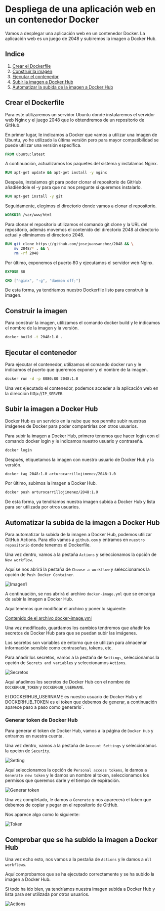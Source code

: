 # Despliega de una aplicación web en un contenedor Docker

Vamos a desplegar una aplicación web en un contenedor Docker. La aplicación web es un juego de 2048 y subiremos la imagen a Docker Hub.

## Indice

1. [Crear el Dockerfile](#crear-el-dockerfile)
2. [Construir la imagen](#construir-la-imagen)
3. [Ejecutar el contenedor](#ejecutar-el-contenedor)
4. [Subir la imagen a Docker Hub](#subir-la-imagen-a-docker-hub)
5. [Automatizar la subida de la imagen a Docker Hub](#automatizar-la-subida-de-la-imagen-a-docker-hub)

## Crear el Dockerfile

Para este utilizaremos un servidor Ubuntu donde instalaremos el servidor web Nginx y el juego 2048 que lo obtendremos de un repositorio de GitHub.

En primer lugar, le indicamos a Docker que vamos a utilizar una imagen de Ubuntu, yo he utilizado la última versión pero para mayor compatibilidad se puede utilizar una versión específica.

```Dockerfile
FROM ubuntu:latest
```

A continuación, actualizamos los paquetes del sistema y instalamos Nginx.

```Dockerfile
RUN apt-get update && apt-get install -y nginx
```

Después, instalamos git para poder clonar el repositorio de GitHub añadiéndole el -y para que no nos pregunte si queremos instalarlo.

```Dockerfile
RUN apt-get install -y git
```

Seguidamente, elegimos el directorio donde vamos a clonar el repositorio.

```Dockerfile
WORKDIR /var/www/html
```

Para clonar el repositorio utilizamos el comando git clone y la URL del repositorio, además movemos el contenido del directorio 2048 al directorio actual y eliminamos el directorio 2048.

```Dockerfile
RUN git clone https://github.com/josejuansanchez/2048 && \
    mv 2048/* . && \
    rm -rf 2048
```

Por último, exponemos el puerto 80 y ejecutamos el servidor web Nginx.

```Dockerfile
EXPOSE 80

CMD ["nginx", "-g", "daemon off;"] 
```

De esta forma, ya tendríamos nuestro Dockerfile listo para construir la imagen.

## Construir la imagen

Para construir la imagen, utilizamos el comando docker build y le indicamos el nombre de la imagen y la versión.

```bash
docker build -t 2048:1.0 .
```

## Ejecutar el contenedor

Para ejecutar el contenedor, utilizamos el comando docker run y le indicamos el puerto que queremos exponer y el nombre de la imagen.

```bash
docker run -d -p 8080:80 2048:1.0
```

Una vez ejecutado el contenedor, podemos acceder a la aplicación web en la dirección http://``IP_SERVER``.

## Subir la imagen a Docker Hub

Docker Hub es un servicio en la nube que nos permite subir nuestras imágenes de Docker para poder compartirlas con otros usuarios.

Para subir la imagen a Docker Hub, primero tenemos que hacer login con el comando docker login y le indicamos nuestro usuario y contraseña.

```bash
docker login
```

Después, etiquetamos la imagen con nuestro usuario de Docker Hub y la versión.

```bash
docker tag 2048:1.0 arturocarrillojimenez/2048:1.0
```

Por último, subimos la imagen a Docker Hub.

```bash
docker push arturocarrillojimenez/2048:1.0
```

De esta forma, ya tendríamos nuestra imagen subida a Docker Hub y lista para ser utilizada por otros usuarios.

## Automatizar la subida de la imagen a Docker Hub

Para automatizar la subida de la imagen a Docker Hub, podemos utilizar GitHub Actions. Para ello vamos a ``github.com`` y entramos en ``nuestro repositorio`` donde tenemos el Dockerfile.

Una vez dentro, vamos a la pestaña ``Actions`` y seleccionamos la opción de ``New workflow``.

Aquí se nos abrirá la pestaña de ``Choose a workflow`` y seleccionamos la opción de ``Push Docker Container``.

![Imagen1](./image/addAction.png)

A continuación, se nos abrirá el archivo ``docker-image.yml`` que se encarga de subir la imagen a Docker Hub.

Aquí tenemos que modificar el archivo y poner lo siguiente:

[Contenido de el archivo docker-image.yml](./.github/workflows/docker-image.yml)

Una vez modificado, guardamos los cambios tendremos que añadir los secretos de Docker Hub para que se puedan subir las imágenes.

Los secretos son variables de entorno que se utilizan para almacenar información sensible como contraseñas, tokens, etc.

Para añadir los secretos, vamos a la pestaña de ``Settings``, seleccionamos la opción de ``Secrets and variables`` y seleccionamos ``Actions``.

![Secretos](./image/secretos.png)

Aqui añadimos los secretos de Docker Hub con el nombre de ``DOCKERHUB_TOKEN`` y ``DOCKERHUB_USERNAME``.

El DOCKERHUB_USERNAME es nuestro usuario de Docker Hub y el DOCKERHUB_TOKEN es el token que debemos de generar, a continuación aparece paso a paso como generarlo`.

### Generar token de Docker Hub

Para generar el token de Docker Hub, vamos a la página de ``Docker Hub`` y entramos en nuestra cuenta.

Una vez dentro, vamos a la pestaña de ``Account Settings`` y seleccionamos la opción de ``Security``.

![Setting](./image/seting-dockerhub.png)

Aquí seleccionamos la opción de ``Personal access tokens``, le damos a ``Generate new token`` y le damos un nombre al token, seleccionamos los permisos que queremos darle y el tiempo de expiración.

![Generar token](./image/generateToken.png)

Una vez completado, le damos a ``Generate`` y nos aparecerá el token que debemos de copiar y pegar en el repositorio de GitHub.

Nos aparece algo como lo siguiente:

![Token](./image/token.png)

## Comprobar que se ha subido la imagen a Docker Hub

Una vez echo esto, nos vamos a la pestaña de ``Actions`` y le damos a ``All workflows``.

Aquí comprobamos que se ha ejecutado correctamente y se ha subido la imagen a Docker Hub.

Si todo ha ido bien, ya tendríamos nuestra imagen subida a Docker Hub y lista para ser utilizada por otros usuarios.

![Actions](./image/actions.png)